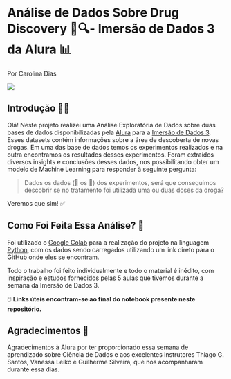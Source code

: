 # **Análise de Dados Sobre Drug Discovery 💊🔍- Imersão de Dados 3 da Alura 📊**

Por Carolina Dias

![](https://i.imgur.com/lMM0OQQ.png)

## Introdução 🧑‍💻 

Olá! Neste projeto realizei uma Análise Exploratória de Dados sobre duas bases de dados disponibilizadas pela [Alura](https://www.alura.com.br/) para a [Imersão de Dados 3](https://www.alura.com.br/imersao-dados). Esses datasets contém informações sobre a área de descoberta de novas drogas. Em uma das base de dados temos os experimentos realizados e na outra encontramos os resultados desses experimentos. Foram extraídos diversos insights e conclusões desses dados, nos possibilitando obter um modelo de Machine Learning para responder à seguinte pergunta:

> Dados os dados (🎲 os 🎲) dos experimentos, será que conseguimos descobrir se no tratamento foi utilizada uma ou duas doses da droga?

Veremos que sim! ✅

## Como Foi Feita Essa Análise? 🤔

Foi utilizado o [Google Colab](https://colab.research.google.com/) para a realização do projeto na linguagem [Python](https://www.python.org/), com os dados sendo carregados utilizando um link direto para o GitHub onde eles se encontram.

Todo o trabalho foi feito individualmente e todo o material é inédito, com inspiração e estudos fornecidos pelas 5 aulas que tivemos durante a semana da Imersão de Dados 3.

🖱️ **Links úteis encontram-se ao final do notebook presente neste repositório.**

## Agradecimentos 🤝

Agradecimentos à Alura por ter proporcionado essa semana de aprendizado sobre Ciência de Dados e aos excelentes instrutores Thiago G. Santos, Vanessa Leiko e Guilherme Silveira, que nos acompanharam durante essa dias.
